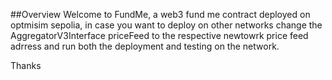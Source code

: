 ##Overview
Welcome to FundMe, a web3 fund me contract deployed on optmisim sepolia, in case you want to deploy on other networks change the AggregatorV3Interface priceFeed to the respective newtowrk price feed adrress and run both the deployment and testing on the network.


Thanks